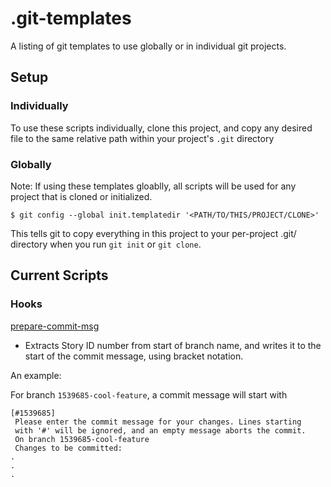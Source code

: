# .git-templates
A listing of git templates to use globally or in individual git projects.

## Setup

### Individually
To use these scripts individually, clone this project, and copy any desired file to the same relative path within your project's `.git` directory

### Globally
Note: If using these templates gloablly, all scripts will be used for any project that is cloned or initialized.

`$ git config --global init.templatedir '<PATH/TO/THIS/PROJECT/CLONE>'`

This tells git to copy everything in this project to your per-project .git/ directory when you run `git init` or `git clone`.

## Current Scripts
### Hooks
[prepare-commit-msg](hooks/prepare-commit-msg)
* Extracts Story ID number from start of branch name, and writes it to the start of the commit message, using bracket notation.

An example:

For branch `1539685-cool-feature`, a commit message will start with 

```
[#1539685]
 Please enter the commit message for your changes. Lines starting
 with '#' will be ignored, and an empty message aborts the commit.
 On branch 1539685-cool-feature
 Changes to be committed:
.
.
.
```
